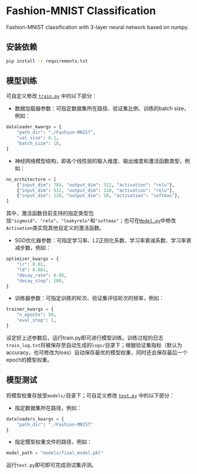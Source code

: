 # Fashion-MNIST Classification

Fashion-MNIST classification with 3-layer neural network based on numpy.

## 安装依赖

```bash
pip install -r requirements.txt
```

## 模型训练

可自定义修改 [`train.py`](train.py) 中的以下部分：

* 数据加载器参数：可指定数据集所在路径、验证集比例、训练的batch size，例如：

```python
dataloader_kwargs = {
    "path_dir": "./Fashion-MNIST",
    "val_size": 0.1,
    "batch_size": 16,
}
```

* 神经网络模型结构，即各个线性层的输入维度、输出维度和激活函数类型，例如：

```python
nn_architecture = [
    {"input_dim": 784, "output_dim": 512, "activation": "relu"},
    {"input_dim": 512, "output_dim": 128, "activation": "relu"},
    {"input_dim": 128, "output_dim": 10, "activation": "softmax"},
]
```

其中，激活函数目前支持的指定类型包括`"sigmoid"`、`"relu"`、`"leakyrelu"`和`"softmax"`；也可在[`Model.py`](Model.py)中修改`Activation`类实现其他自定义的激活函数。

* SGD优化器参数：可指定学习率、L2正则化系数、学习率衰减系数、学习率衰减步数，例如：

```python
optimizer_kwargs = {
    "lr": 0.01,
    "ld": 0.001,
    "decay_rate": 0.95,
    "decay_step": 200,
}
```

* 训练器参数：可指定训练的轮次、验证集评估轮次的频率，例如：

```python
trainer_kwargs = {
    "n_epochs": 50,
    "eval_step": 1,
}
```

设定好上述参数后，运行train.py即可进行模型训练。训练过程的日志`train_log.txt`将被保存至自动生成的`logs/`目录下；根据验证集指标（默认为accuracy，也可修改为loss）自动保存最优的模型权重，同时还会保存最后一个epoch的模型权重。

## 模型测试

将模型权重存放至`models/`目录下；可自定义修改 [`test.py`](test.py) 中的以下部分：

* 指定数据集所在路径，例如：

```python
dataloaders_kwargs = {
    "path_dir": "./Fashion-MNIST"
}
```

* 指定模型权重文件的路径，例如：

```python
model_path = "models/final_model.pkl"
```

运行`test.py`即可即可完成测试集评测。
